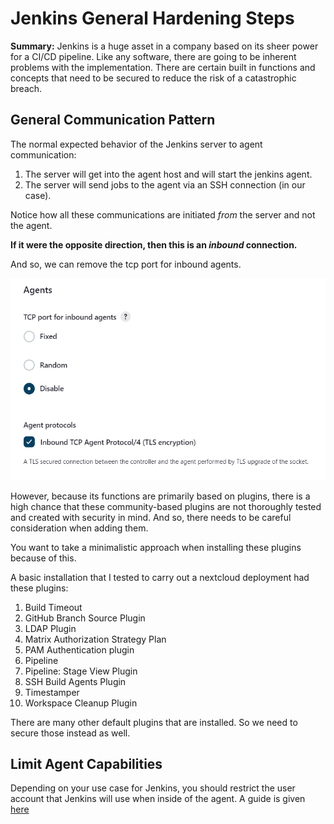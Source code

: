 # Jenkins General Hardening Steps

**Summary:** Jenkins is a huge asset in a company based on its sheer power for a CI/CD pipeline. Like any software, there are going to be inherent problems with the implementation. There are certain built in functions and concepts that need to be secured to reduce the risk of a catastrophic breach.


## General Communication Pattern
The normal expected behavior of the Jenkins server to agent communication:

1. The server will get into the agent host and will start the jenkins agent.
2. The server will send jobs to the agent via an SSH connection (in our case).

Notice how all these communications are initiated *from* the server and not the agent.

**If it were the opposite direction, then this is an *inbound* connection.**

And so, we can remove the tcp port for inbound agents.

![](Images/General-Jenkins-Security-TCP-Port.png)

However, because its functions are primarily based on plugins, there is a high chance that these community-based plugins are not thoroughly tested and created with security in mind. And so, there needs to be careful consideration when adding them.

You want to take a minimalistic approach when installing these plugins because of this.


A basic installation that I tested to carry out a nextcloud deployment had these plugins:

1. Build Timeout
2. GitHub Branch Source Plugin
3. LDAP Plugin
4. Matrix Authorization Strategy Plan
5. PAM Authentication plugin
6. Pipeline
7. Pipeline: Stage View Plugin
8. SSH Build Agents Plugin
9. Timestamper
10. Workspace Cleanup Plugin


There are many other default plugins that are installed. So we need to secure those instead as well.


## Limit Agent Capabilities
Depending on your use case for Jenkins, you should restrict the user account that Jenkins will use when inside of the agent. A guide is given [here](../Limit-Agent-Account-Capability.md)